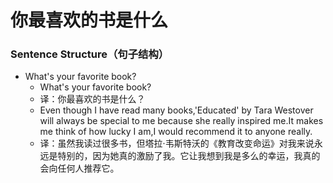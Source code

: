 # 你最喜欢的书是什么

### Sentence Structure（句子结构）

- What's your favorite book?
  - What's your favorite book?
  - 译：你最喜欢的书是什么？
  - Even though I have read many books,'Educated' by Tara Westover will always be special to me because she really inspired me.It makes me think of how lucky I am,I would recommend it to anyone really.
  - 译：虽然我读过很多书，但塔拉·韦斯特沃的《教育改变命运》对我来说永远是特别的，因为她真的激励了我。它让我想到我是多么的幸运，我真的会向任何人推荐它。
